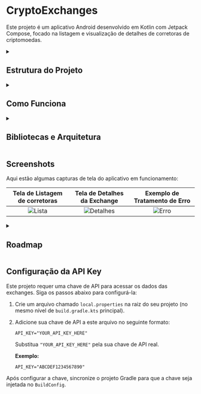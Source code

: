 # CryptoExchanges

Este projeto é um aplicativo Android desenvolvido em Kotlin com Jetpack Compose, focado na listagem e visualização de detalhes de corretoras de criptomoedas.

<details>
<summary><h2>Estrutura do Projeto</h2></summary>

O projeto segue uma estrutura modular e organizada, com as seguintes pastas principais:

-   `app/`: Contém o código-fonte principal do aplicativo.
    -   `src/main/java/br/com/seucaio/cryptoexchanges/`: Código-fonte Kotlin.
        -   `core/`: Contém extensões, utilitários e interfaces genéricas.
            -   `extension/`: Funções de extensão para tipos primitivos.
            -   `mapper/`: Interfaces para mapeamento de dados entre camadas.
            -   `utils/`: Utilitários gerais, incluindo formatadores de data/número e verificador de conectividade.
        -   `data/`: Camada de dados, responsável por buscar e armazenar informações.
            -   `error/`: Definições de erros personalizados.
            -   `local/`: Componentes de persistência local (Room).
                -   `dao/`: Data Access Objects para o Room.
                -   `database/`: Configuração do banco de dados Room.
                -   `entity/`: Entidades do banco de dados.
                -   `source/`: Fonte de dados local.
            -   `remote/`: Componentes de comunicação com a API remota.
                -   `dto/`: Data Transfer Objects (modelos de resposta da API).
                -   `service/`: Interfaces Retrofit e configuração de rede.
                -   `source/`: Fonte de dados remota.
            -   `mapper/`: Mapeadores entre DTOs, entidades e modelos de domínio.
            -   `repository/`: Implementação do repositório de dados.
        -   `di/`: Módulos de injeção de dependência (Koin).
        -   `domain/`: Camada de domínio, contendo a lógica de negócios.
            -   `model/`: Modelos de domínio.
            -   `repository/`: Interfaces do repositório de domínio.
            -   `usecase/`: Casos de uso da aplicação.
        -   `ui/`: Camada de interface do usuário (Jetpack Compose).
            -   `component/`: Componentes reutilizáveis da UI.
            -   `model/`: Modelos de dados específicos da UI.
            -   `navigation/`: Configuração de navegação.
            -   `screen/`: Telas do aplicativo (listagem e detalhes).
                -   `details/`: Tela de detalhes da exchange.
                -   `list/`: Tela de listagem de corretoras.
        -   `MyApplication.kt`: Classe de aplicação para inicialização global.
    -   `src/androidTest/`: Testes de instrumentação.
    -   `src/test/`: Testes unitários.
-   `gradle/`: Contém arquivos de configuração do Gradle.
    -   `libs.versions.toml`: Gerenciamento centralizado de dependências.
</details>

<details>
<summary><h2>Como Funciona</h2></summary>

O aplicativo exibe uma lista de corretoras de criptomoedas. Ao clicar em uma exchange, o usuário é levado a uma tela de detalhes com informações mais aprofundadas.

1.  **Inicialização:** Ao iniciar, o aplicativo tenta buscar a lista de corretoras da API.
2.  **Cache:** Os dados são armazenados em um cache local (Room). Se houver dados no cache, eles são exibidos imediatamente enquanto uma atualização em segundo plano é tentada.
3.  **Atualização:** O aplicativo verifica a necessidade de atualizar os dados do cache. Se a rede estiver disponível, ele busca os dados mais recentes da API.
4.  **Tratamento de Erros:** Erros de rede ou API são tratados e exibidos ao usuário, com opções para tentar novamente.
5.  **Detalhes:** A tela de detalhes exibe informações como volume de negociação, rank, status de integração e datas importantes.
</details>

<details>
<summary><h2>Bibliotecas e Arquitetura</h2></summary>

O projeto utiliza as seguintes bibliotecas e padrões arquiteturais:

-   **Jetpack Compose:** Toolkit moderno para construir UI nativa no Android.
-   **Koin:** Framework de injeção de dependência leve para Kotlin.
-   **Retrofit:** Cliente HTTP Type-safe para Android.
-   **Kotlin Serialization:** Biblioteca para serialização/desserialização de objetos Kotlin.
-   **Room Persistence Library:** Camada de abstração sobre SQLite para persistência de dados local.
-   **Timber:** Biblioteca de logging para Android.
-   **Chucker:** Interceptor HTTP para depuração de requisições de rede.
-   **LeakCanary:** Biblioteca de detecção de vazamento de memória.
-   **Arquitetura:** Segue princípios de Clean Architecture, com camadas de **Dados**, **Domínio** e **UI**, promovendo separação de responsabilidades e testabilidade.
-   **MVVM (Model-View-ViewModel):** Padrão de arquitetura utilizado na camada de UI para separar a lógica de negócios da interface do usuário.
</details>

## Screenshots

Aqui estão algumas capturas de tela do aplicativo em funcionamento:

| Tela de Listagem de corretoras | Tela de Detalhes da Exchange | Exemplo de Tratamento de Erro |
| :---------------------------: | :--------------------------: | :---------------------------: |
| ![Lista](https://github.com/user-attachments/assets/844e6983-6075-40c6-994f-90f4785b1694) | ![Detalhes](https://github.com/user-attachments/assets/b035a41f-240d-4fcb-9852-7f39016b56e0) | ![Erro](https://github.com/user-attachments/assets/e3871da2-fb8d-4356-90ab-d99b1e29ee66) |

<details>
<summary><h2>Roadmap</h2></summary>

Este roadmap descreve as funcionalidades e melhorias planejadas para o projeto, com base nas ideias e tarefas futuras.

### Qualidade de Código e Robustez

-   [x] **Monitoramento de Conectividade:** Criar uma classe ou utilitário para verificar o estado da conexão com a internet. A UI deve reagir a mudanças, informando ao usuário quando estiver offline.

-   [ ] **Cobertura de Testes com JaCoCo:**
    - Integrar o plugin do JaCoCo ao projeto para gerar relatórios de cobertura de testes, garantindo a qualidade e a testabilidade do código.

-   [ ] **Análise Estática com Detekt:**
    - Adicionar o Detekt para realizar análise estática de código Kotlin, identificando e prevenindo *code smells* e mantendo um alto padrão de código.

-   [x] **Tratamento Avançado de Erros:**
    - Implementar um tratamento de erros mais detalhado nas telas. Em vez de uma mensagem genérica, mostrar erros específicos (ex: "Servidor indisponível", "Nenhum resultado encontrado", "Você está offline") com possíveis ações para o usuário.

### Performance e Funcionalidades

-   [ ] **Paginação na Lista:**
    - Implementar paginação na lista de exchanges usando a biblioteca Paging 3 do Jetpack. Isso evitará o carregamento de todos os itens de uma vez, melhorando a performance e o uso de memória.

-   [x] **Cache de Dados com Room:**
    - Integrar o Room para criar um banco de dados local. Implementar uma estratégia de cache (ex: *cache-first* ou *network-first*) para que os dados da API sejam salvos localmente, permitindo o uso offline do app e reduzindo o número de chamadas à rede.

### Automação e DevOps

-   [ ] **CI/CD com GitHub Actions:**
    - Criar workflows (`.github/workflows`) para automação:
        - **CI (Continuous Integration):** Um script que roda a cada push/pull request para compilar o projeto, rodar o Detekt e executar os testes unitários.
        - **CD (Continuous Deployment):** Um script para automatizar a geração de builds de release e, opcionalmente, publicá-las na Google Play Store.

</details>

## Configuração da API Key

Este projeto requer uma chave de API para acessar os dados das exchanges. Siga os passos abaixo para configurá-la:

1.  Crie um arquivo chamado `local.properties` na raiz do seu projeto (no mesmo nível de `build.gradle.kts` principal).
2.  Adicione sua chave de API a este arquivo no seguinte formato:

    ```properties
    API_KEY="YOUR_API_KEY_HERE"
    ```
    Substitua `"YOUR_API_KEY_HERE"` pela sua chave de API real.

    **Exemplo:**
    ```properties
    API_KEY="ABCDEF1234567890"
    ```

Após configurar a chave, sincronize o projeto Gradle para que a chave seja injetada no `BuildConfig`.

